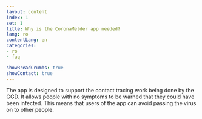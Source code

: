 ```yaml
---
layout: content
index: 1
set: 1
title: Why is the CoronaMelder app needed?
lang: ro
contentLang: en
categories:
- ro
- faq

showBreadCrumbs: true
showContact: true
---
```


The app is designed to support the contact tracing work being done by the GGD. It allows people with no symptoms to be warned that they could have been infected. This means that users of the app can avoid passing the virus on to other people.
